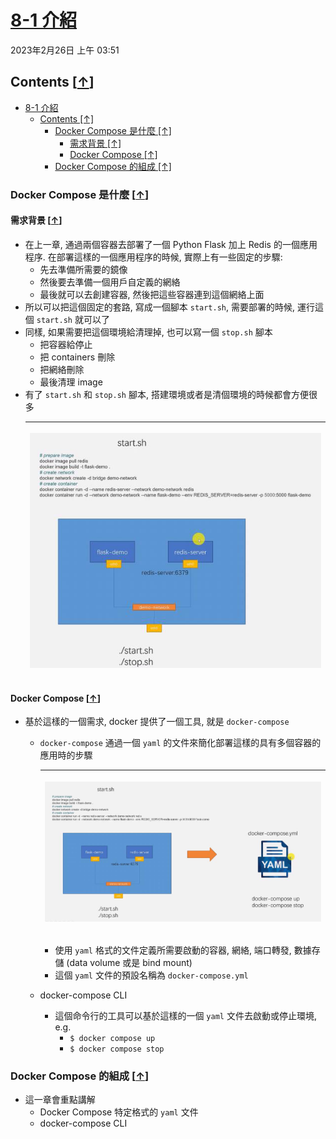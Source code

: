 <!-- This md file is originally converted from onenote -->

# [8-1 介紹](https://dockertips.readthedocs.io/en/latest/docker-compose/compose-intro.html)

2023年2月26日
上午 03:51

## Contents [[↑](#8-1-介紹)]

- [8-1 介紹](#8-1-介紹)
  - [Contents \[↑\]](#contents-)
    - [Docker Compose 是什麼 \[↑\]](#docker-compose-是什麼-)
      - [需求背景 \[↑\]](#需求背景-)
      - [Docker Compose \[↑\]](#docker-compose-)
    - [Docker Compose 的組成 \[↑\]](#docker-compose-的組成-)

### Docker Compose 是什麼 [[↑](#8-1-介紹)]

#### 需求背景 [[↑](#8-1-介紹)]

- 在上一章, 通過兩個容器去部署了一個 Python Flask 加上 Redis 的一個應用程序. 在部署這樣的一個應用程序的時候, 實際上有一些固定的步驟:
  - 先去準備所需要的鏡像
  - 然後要去準備一個用戶自定義的網絡
  - 最後就可以去創建容器, 然後把這些容器連到這個網絡上面
- 所以可以把這個固定的套路, 寫成一個腳本 `start.sh`, 需要部署的時候, 運行這個 `start.sh` 就可以了
- 同樣, 如果需要把這個環境給清理掉, 也可以寫一個 `stop.sh` 腳本
  - 把容器給停止
  - 把 containers 刪除
  - 把網絡刪除
  - 最後清理 image
- 有了 `start.sh` 和 `stop.sh` 腳本, 搭建環境或者是清個環境的時候都會方便很多
  <table>
    <colgroup>
      <col style="width: 100%" />
    </colgroup>
    <thead>
      <tr class="header">
        <th>
          <p><img src="assets/000_8-1_介紹_000.png" /></p>
        </th>
      </tr>
    </thead>
    <tbody>
    </tbody>
  </table>

#### Docker Compose [[↑](#8-1-介紹)]

- 基於這樣的一個需求, docker 提供了一個工具, 就是 `docker-compose`
  - `docker-compose` 通過一個 `yaml` 的文件來簡化部署這樣的具有多個容器的應用時的步驟
    <table>
      <colgroup>
        <col style="width: 100%" />
      </colgroup>
      <thead>
        <tr class="header">
          <th>
            <p><img src="assets/000_8-1_介紹_001.png" /></p>
          </th>
        </tr>
      </thead>
      <tbody>
      </tbody>
    </table>

    - 使用 `yaml` 格式的文件定義所需要啟動的容器, 網絡, 端口轉發, 數據存儲 (data volume 或是 bind mount)
    - 這個 `yaml` 文件的預設名稱為 `docker-compose.yml`

  - docker-compose CLI
    - 這個命令行的工具可以基於這樣的一個 `yaml` 文件去啟動或停止環境, e.g.
      - `$ docker compose up`
      - `$ docker compose stop`

### Docker Compose 的組成 [[↑](#8-1-介紹)]

- 這一章會重點講解
  - Docker Compose 特定格式的 `yaml` 文件
  - docker-compose CLI
